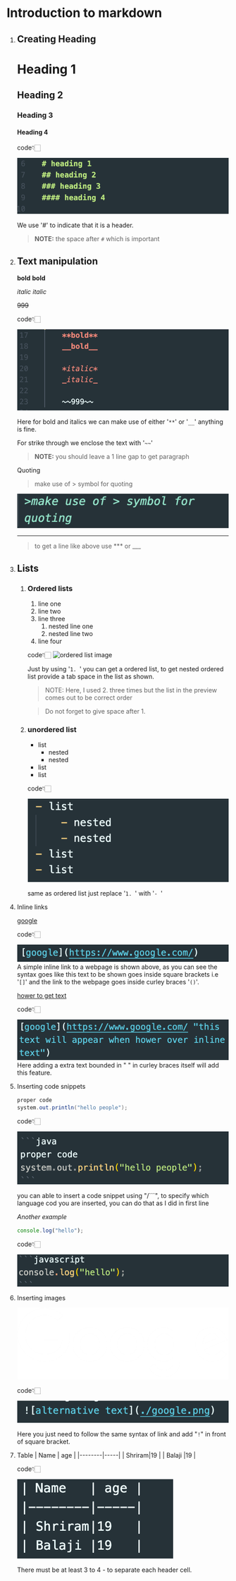 # Introduction to markdown 

1. ## Creating Heading  

    # Heading 1  
    ## Heading 2
    ### Heading 3
    #### Heading 4
    
    
    code👇🏻
    
    ![heading tags ](./images/Screenshot%202022-07-23%20at%201.00.20%20PM.png)
    
    
    We use '#' to indicate that it is a header.

    > **NOTE:** the space after `#` which is important

2. ## Text manipulation

    **bold** 
    __bold__

    *italic*
    _italic_

    ~~999~~

     code👇🏻
     
    ![text manipulation image](./images/textmanipulation.png)

    Here for bold and italics we can make use of either '`**`' or '`__`' anything is fine.

    For strike through we enclose the text with '`~~`'

    >__NOTE:__ you should leave a 1 line gap to get paragraph 

    Quoting
    > make use of > symbol for quoting

    ![quoting](./images/quoteing%20.png)
    ***

    > to get a line  like above use *** or ___

3. ## Lists
    1. ### Ordered lists
    
        1. line one 
        2. line two
        2. line three 
            1. nested line one
            2. nested line two
        2. line four

        code👇🏻
        ![ordered list image](./ordered%20list.png)
        
        
        Just by using '`1. `' you can get a ordered list, to get nested ordered  list provide a tab space in the list as shown.
        > NOTE: Here, I used 2. three times but the list in the preview comes out to be correct order
        
        > Do not forget to give space after 1. 



    2. ### unordered list
    
    
        - list 
            - nested
            - nested
        - list
        - list

        code👇🏻
        
        ![unordered list](./images/unordered%20list.png)

        same as ordered list just replace '`1. `' with '`- `'

    


4. Inline links

    [google](https://www.google.com/)
  
    code👇🏻
    
    
    
    ![inline link](./images/inline%20link.png)
    A simple inline link to a webpage is shown above, as you can see the syntax goes like this text to be shown goes inside square brackets i.e '`[]`' and the link to the webpage goes inside curley braces '`()`'.

    [hower to get text](https://www.google.com/ "this text will appear when hower over inline text")

    code👇🏻
    
    ![hower to get text](./images/Inline%20link%202.png)
    Here adding a extra text bounded in " " in curley braces itself will add this feature.

5. Inserting code snippets

    ```java
    proper code 
    system.out.println("hello people");
    ``` 
    
    code👇🏻
    
    ![code snipet java](./images/code%20snipit%201.png)

    you can able to insert a code snippet using "/```", to specify which language cod you are inserted, you can do that as I did in first line

    *Another example*

    ```javascript
    console.log("hello");
    ```
     
     code👇🏻
     
    ![code snippent 2](./images/code%20snippet%202.png)

6. Inserting images

    ![alternative text](./images/google.png)
    
     code👇🏻
     
    ![image](./images/image.png)

    Here you just need to follow the same syntax of link and add "`!`" in front of square bracket.
7. Table
    | Name   | age | 
    |--------|-----|
    | Shriram|19   |
    | Balaji |19   |
    
    
    code👇🏻
    
    ![table](./images/Table.png)
    
    
    There must be at least 3 to 4 - to separate each header cell.












